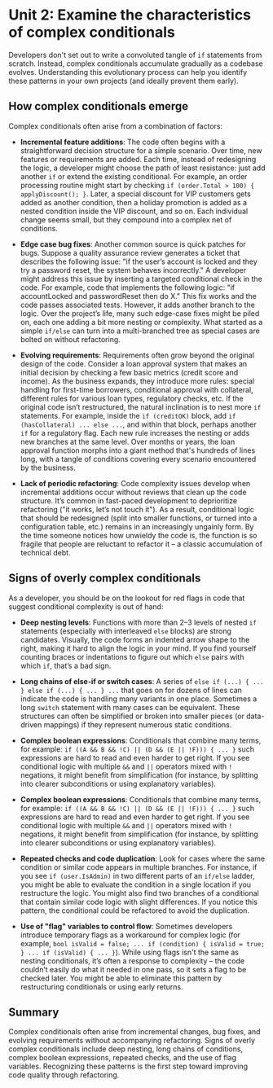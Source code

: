 # Unit 2: Examine the characteristics of complex conditionals

Developers don't set out to write a convoluted tangle of `if` statements from scratch. Instead, complex conditionals accumulate gradually as a codebase evolves. Understanding this evolutionary process can help you identify these patterns in your own projects (and ideally prevent them early).

## How complex conditionals emerge

Complex conditionals often arise from a combination of factors:

- **Incremental feature additions**: The code often begins with a straightforward decision structure for a simple scenario. Over time, new features or requirements are added. Each time, instead of redesigning the logic, a developer might choose the path of least resistance: just add another `if` or extend the existing conditional. For example, an order processing routine might start by checking `if (order.Total > 100) { applyDiscount(); }`. Later, a special discount for VIP customers gets added as another condition, then a holiday promotion is added as a nested condition inside the VIP discount, and so on. Each individual change seems small, but they compound into a complex net of conditions.

- **Edge case bug fixes**: Another common source is quick patches for bugs. Suppose a quality assurance review generates a ticket that describes the following issue: "if the user’s account is locked and they try a password reset, the system behaves incorrectly." A developer might address this issue by inserting a targeted conditional check in the code. For example, code that implements the following logic: "if accountLocked and passwordReset then do X." This fix works and the code passes associated tests. However, it adds another branch to the logic. Over the project’s life, many such edge-case fixes might be piled on, each one adding a bit more nesting or complexity. What started as a simple `if/else` can turn into a multi-branched tree as special cases are bolted on without refactoring.

- **Evolving requirements**: Requirements often grow beyond the original design of the code. Consider a loan approval system that makes an initial decision by checking a few basic metrics (credit score and income). As the business expands, they introduce more rules: special handling for first-time borrowers, conditional approval with collateral, different rules for various loan types, regulatory checks, etc. If the original code isn’t restructured, the natural inclination is to nest more `if` statements. For example, inside the `if (creditOK)` block, add `if (hasCollateral) ... else ...`, and within that block, perhaps another `if` for a regulatory flag. Each new rule increases the nesting or adds new branches at the same level. Over months or years, the loan approval function morphs into a giant method that's hundreds of lines long, with a tangle of conditions covering every scenario encountered by the business.

- **Lack of periodic refactoring**: Code complexity issues develop when incremental additions occur without reviews that clean up the code structure. It’s common in fast-paced development to deprioritize refactoring ("it works, let’s not touch it"). As a result, conditional logic that should be redesigned (split into smaller functions, or turned into a configuration table, etc.) remains in an increasingly ungainly form. By the time someone notices how unwieldy the code is, the function is so fragile that people are reluctant to refactor it – a classic accumulation of technical debt.

## Signs of overly complex conditionals

As a developer, you should be on the lookout for red flags in code that suggest conditional complexity is out of hand:

- **Deep nesting levels**: Functions with more than 2–3 levels of nested `if` statements (especially with interleaved `else` blocks) are strong candidates. Visually, the code forms an indented arrow shape to the right, making it hard to align the logic in your mind. If you find yourself counting braces or indentations to figure out which `else` pairs with which `if`, that’s a bad sign.

- **Long chains of else-if or switch cases**: A series of `else if (...) { ... } else if (...) { ... } ...` that goes on for dozens of lines can indicate the code is handling many variants in one place. Sometimes a long `switch` statement with many cases can be equivalent. These structures can often be simplified or broken into smaller pieces (or data-driven mappings) if they represent numerous static conditions.

- **Complex boolean expressions**: Conditionals that combine many terms, for example: `if ((A && B && !C) || (D && (E || !F))) { ... }` such expressions are hard to read and even harder to get right. If you see conditional logic with multiple `&&` and `||` operators mixed with `!` negations, it might benefit from simplification (for instance, by splitting into clearer subconditions or using explanatory variables).

- **Complex boolean expressions**: Conditionals that combine many terms, for example: `if ((A && B && !C) || (D && (E || !F))) { ... }` such expressions are hard to read and even harder to get right. If you see conditional logic with multiple `&&` and `||` operators mixed with `!` negations, it might benefit from simplification (for instance, by splitting into clearer subconditions or using explanatory variables).

- **Repeated checks and code duplication**: Look for cases where the same condition or similar code appears in multiple branches. For instance, if you see `if (user.IsAdmin)` in two different parts of an `if/else` ladder, you might be able to evaluate the condition in a single location if you restructure the logic. You might also find two branches of a conditional that contain similar code logic with slight differences. If you notice this pattern, the conditional could be refactored to avoid the duplication.

- **Use of "flag" variables to control flow**: Sometimes developers introduce temporary flags as a workaround for complex logic (for example, `bool isValid = false; ... if (condition) { isValid = true; } ... if (isValid) { ... }`). While using flags isn't the same as nesting conditionals, it’s often a response to complexity – the code couldn’t easily do what it needed in one pass, so it sets a flag to be checked later. You might be able to eliminate this pattern by restructuring conditionals or using early returns.

## Summary

Complex conditionals often arise from incremental changes, bug fixes, and evolving requirements without accompanying refactoring. Signs of overly complex conditionals include deep nesting, long chains of conditions, complex boolean expressions, repeated checks, and the use of flag variables. Recognizing these patterns is the first step toward improving code quality through refactoring.

